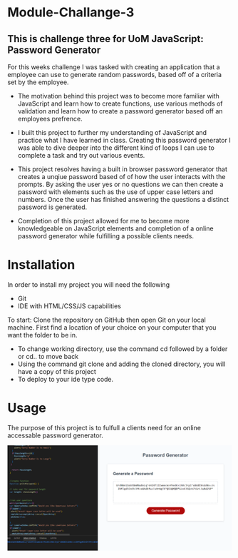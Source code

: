 # Module-Challange-3
## This is challenge three for UoM JavaScript: Password Generator
For this weeks challenge I was tasked with creating an application that a employee can use to generate random passwords, based off of a criteria set by the employee.

- The motivation behind this project was to become more familiar with JavaScript and learn how to create functions, use various methods of validation and learn how to create
a password generator based off an employees prefrence. 

- I built this project to further my understanding of JavaScript and practice what I have learned in class. Creating this password generator I was able to dive deeper into the different kind of loops I can use to complete a task and try out various events.  

- This project resolves having a built in browser password generator that creates a unqiue password based of of how the user interacts with the prompts. By asking the user yes or no questions we can then create a password with elements such as the use of upper case letters and numbers. Once the user has finished answering the questions a distinct password is generated.   

- Completion of this project allowed for me to become more knowledgeable on JavaScript elements and completion of a online password generator while fulfilling a possible clients needs.  




# Installation
In order to install my project you will need the following

- Git
- IDE with HTML/CSS/JS capabilities 

To start: 
Clone the repository on GitHub then open Git on your local machine. First find a location of your choice on your computer that you want the folder to be in.
- To change working directory, use the command cd followed by a folder or cd.. to move back  
- Using the command git clone and adding the cloned directory, you will have a copy of this project
- To deploy to your ide type code. 

# Usage 
The purpose of this project is to fulfull a clients need for an online accessable password generator.  


![Challange3](./images/Password-Generator.PNG)

